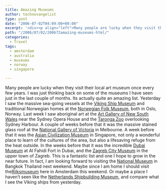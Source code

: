 ```yaml
---
title: Amazing Museums
author: technovangelist
type: post
date: "2006-07-02T04:09:00+00:00" 
excerpt: '<div><p align="left">Many people are lucky when they visit their local art museum once every few years. I was just thinking back on some of the museums I have seen just in the last couple of months. Its actually quite an amazing list. Yesterday I saw the massive sea-going vessels at the <a href="http://www.khm.uio.no/english/viking_ship_museum/">Viking Ship Museum</a> and traditional Norwegian homes at the <a href="http://www.norskfolke.museum.no/">Norwegian Folk Museum</a>, both in Oslo, Norway. Last week I saw aboriginal art at the <a href="http://www.artgallery.nsw.gov.au/home_zen">Art Gallery of New South Wales</a> near the Sydney Opera House and the <a href="http://www.zoo.nsw.gov.au/">Taronga Zoo</a> overlooking Sydney Harbour. A couple of weeks before that it was the massive stained glass roof at the <a href="http://www.ngv.vic.gov.au/">National Gallery of Victoria</a> in Melbourne. A week before that it was the <a href="http://www.nhb.gov.sg/ACM">Asian Civilization Museum</a> in Singapore, not only a wonderful place to learn of the cultures of the area, but also a lifesaving refuge from the heat outside. In the weeks before that it was the incredible <a href="http://www.dubaitourism.ae/HistoricalSites/default.asp">Dubai Museum</a> at Al Fahidi Fort in Dubai, and the <a href="http://www.mdc.hr/mgz/eng/fs-okvir-eng.html">Zagreb City Museum</a> in the upper town of Zagreb. This is a fantastic list and one I hope to grow in the near future. In fact,</div>'
path: "/2006/07/02/200672amazing-museums-html/" 
categories:
  - Travel
tags:
  - amsterdam
  - australia
  - museums
  - norway
  - singapore

---
```

<div>
  <p>
    Many people are lucky when they visit their local art museum once every few years. I was just thinking back on some of the museums I have seen just in the last couple of months. Its actually quite an amazing list. Yesterday I saw the massive sea-going vessels at the&nbsp;<a href="http://www.khm.uio.no/english/viking_ship_museum/" class="broken_link">Viking Ship Museum</a>&nbsp;and traditional Norwegian homes at the&nbsp;<a href="http://www.norskfolke.museum.no/">Norwegian Folk Museum</a>, both in Oslo, Norway. Last week I saw aboriginal art at the&nbsp;<a href="http://www.artgallery.nsw.gov.au/home_zen">Art Gallery of New South Wales</a>&nbsp;near the Sydney Opera House and the&nbsp;<a href="http://www.zoo.nsw.gov.au/">Taronga Zoo</a>&nbsp;overlooking Sydney Harbour. A couple of weeks before that it was the massive stained glass roof at the&nbsp;<a href="http://www.ngv.vic.gov.au/">National Gallery of Victoria</a>&nbsp;in Melbourne. A week before that it was the&nbsp;<a href="http://www.nhb.gov.sg/ACM" class="broken_link">Asian Civilization Museum</a>&nbsp;in Singapore, not only a wonderful place to learn of the cultures of the area, but also a lifesaving refuge from the heat outside. In the weeks before that it was the incredible&nbsp;<a href="http://www.dubaitourism.ae/HistoricalSites/default.asp">Dubai Museum</a>&nbsp;at Al Fahidi Fort in Dubai, and the&nbsp;<a href="http://www.mdc.hr/mgz/eng/fs-okvir-eng.html" class="broken_link">Zagreb City Museum</a>&nbsp;in the upper town of Zagreb. This is a fantastic list and one I hope to grow in the near future. In fact,&nbsp;I am looking forward to visiting the&nbsp;<a href="http://www.moe.go.th/webfad/natmus.htm">National Museum</a>&nbsp;in Bangkok Thailand next weekend. Maybe since I am home I should visit the<a href="http://rijksmuseum.nl/index.jsp">Rijksmuseum</a>&nbsp;here in Amsterdam this weekend. Or maybe a place I haven&rsquo;t seen like the&nbsp;<a href="http://www.scheepvaartmuseum.nl/">Netherlands Shipbuilding Museum</a>, and compare what I see the Viking ships from yesterday.
  </p>
</div>